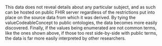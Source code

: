 This data does not reveal details about any particular subject, and as such can be hosted on public FHIR server regardless of the restrictions put into place on the source data from which it was derived. By tying the valueCodeableConcept to public ontologies, the data becomes more easily discovered. Finally, if the values being enumerated are not common terms, like the ones shown above, if those too rest side-by-side with public terms, the data is far more easily interpreted by other researchers. 
